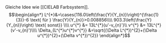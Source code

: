 Gleiche Idee wie [[CIELAB Farbsystem]].
$$\begin{align*}
L^{*}&=\cases{116.0\left(\frac{Y}{Y_{n}}\right)^{\frac{1}{3}}-6 \text{ für } \frac{Y}{Y_{n}}>0.008856\\\\
903.3\left(\frac{Y}{Y_{n}}\right) \text{ sonst}} \\\\
u^{*} &= 13L^{*}(u'-v_{n}')\\
v^{*} &= 13L^{*}(v'-v_{n}')\\\\
\Delta_{L^{*}u^{*}v^{*}} &=\sqrt{(\Delta L^{*})^{2}+(\Delta u^{*})^{2}+(\Delta v^{*})^{2}}
\end{align*}$$